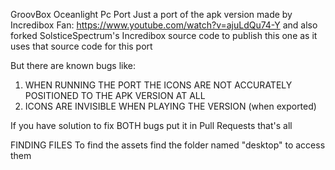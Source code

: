 GroovBox Oceanlight Pc Port
Just a port of the apk version made by Incredibox Fan: https://www.youtube.com/watch?v=ajuLdQu74-Y
and also forked SolsticeSpectrum's Incredibox source code to publish this one as it uses that source code for this port

But there are known bugs like:
1. WHEN RUNNING THE PORT THE ICONS ARE NOT ACCURATELY POSITIONED TO THE APK VERSION AT ALL
2. ICONS ARE INVISIBLE WHEN PLAYING THE VERSION (when exported)

If you have solution to fix BOTH bugs put it in Pull Requests that's all

FINDING FILES
To find the assets find the folder named "desktop" to access them
